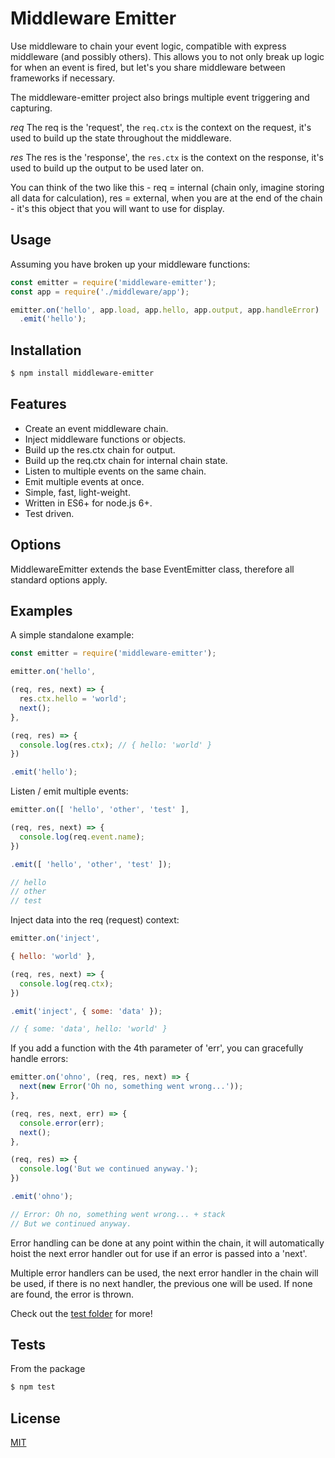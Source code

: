 # Middleware Emitter

  Use middleware to chain your event logic, compatible with express middleware (and possibly others).  This allows you to not only break up logic for when an event is fired, but let's you share middleware between frameworks if necessary.

  The middleware-emitter project also brings multiple event triggering and capturing.

  _req_ The req is the 'request', the `req.ctx` is the context on the request, it's used to build up the state throughout the middleware.

  _res_ The res is the 'response', the `res.ctx` is the context on the response, it's used to build up the output to be used later on.

  You can think of the two like this - req = internal (chain only, imagine storing all data for calculation), res = external, when you are at the end of the chain - it's this object that you will want to use for display.

## Usage

Assuming you have broken up your middleware functions:

```js
const emitter = require('middleware-emitter');
const app = require('./middleware/app');

emitter.on('hello', app.load, app.hello, app.output, app.handleError)
  .emit('hello');
```

## Installation

```bash
$ npm install middleware-emitter
```

## Features

  * Create an event middleware chain.
  * Inject middleware functions or objects.
  * Build up the res.ctx chain for output.
  * Build up the req.ctx chain for internal chain state.
  * Listen to multiple events on the same chain.
  * Emit multiple events at once.
  * Simple, fast, light-weight.
  * Written in ES6+ for node.js 6+.
  * Test driven.

## Options

  MiddlewareEmitter extends the base EventEmitter class, therefore all standard options apply.

## Examples

A simple standalone example:

```js
const emitter = require('middleware-emitter');

emitter.on('hello',

(req, res, next) => {
  res.ctx.hello = 'world';
  next();
},

(req, res) => {
  console.log(res.ctx); // { hello: 'world' }
})

.emit('hello');
```

Listen / emit multiple events:

```js
emitter.on([ 'hello', 'other', 'test' ],

(req, res, next) => {
  console.log(req.event.name);
})

.emit([ 'hello', 'other', 'test' ]);

// hello
// other
// test
```

Inject data into the req (request) context:

```js
emitter.on('inject',

{ hello: 'world' },

(req, res, next) => {
  console.log(req.ctx);
})

.emit('inject', { some: 'data' });

// { some: 'data', hello: 'world' }
```

If you add a function with the 4th parameter of 'err', you can gracefully handle errors:

```js
emitter.on('ohno', (req, res, next) => {
  next(new Error('Oh no, something went wrong...'));
},

(req, res, next, err) => {
  console.error(err);
  next();
},

(req, res) => {
  console.log('But we continued anyway.');
})

.emit('ohno');

// Error: Oh no, something went wrong... + stack
// But we continued anyway.
```

Error handling can be done at any point within the chain, it will automatically hoist the next error handler out for use if an error is passed into a 'next'.

Multiple error handlers can be used, the next error handler in the chain will be used, if there is no next handler, the previous one will be used. If none are found, the error is thrown.

Check out the [test folder](test) for more!

## Tests

  From the package 

  ```bash
  $ npm test
  ```

## License

  [MIT](LICENSE)
